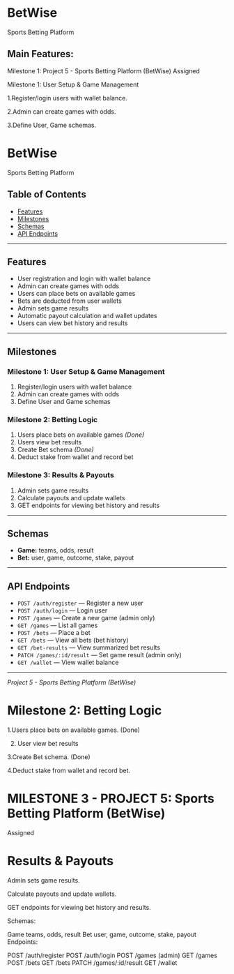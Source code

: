 # BetWise 
Sports Betting Platform

## Main Features:


Milestone 1: Project 5 - Sports Betting Platform (BetWise)
Assigned

Milestone 1: User Setup & Game Management



1.Register/login users with wallet balance.



2.Admin can create games with odds.



3.Define User, Game schemas.
# BetWise
Sports Betting Platform

## Table of Contents
- [Features](#features)
- [Milestones](#milestones)
- [Schemas](#schemas)
- [API Endpoints](#api-endpoints)

---

## Features

- User registration and login with wallet balance
- Admin can create games with odds
- Users can place bets on available games
- Bets are deducted from user wallets
- Admin sets game results
- Automatic payout calculation and wallet updates
- Users can view bet history and results

---

## Milestones

### Milestone 1: User Setup & Game Management
1. Register/login users with wallet balance
2. Admin can create games with odds
3. Define User and Game schemas

### Milestone 2: Betting Logic
1. Users place bets on available games *(Done)*
2. Users view bet results
3. Create Bet schema *(Done)*
4. Deduct stake from wallet and record bet

### Milestone 3: Results & Payouts
1. Admin sets game results
2. Calculate payouts and update wallets
3. GET endpoints for viewing bet history and results

---

## Schemas

- **Game:** teams, odds, result
- **Bet:** user, game, outcome, stake, payout

---

## API Endpoints

- `POST /auth/register` — Register a new user
- `POST /auth/login` — Login user
- `POST /games` — Create a new game (admin only)
- `GET /games` — List all games
- `POST /bets` — Place a bet
- `GET /bets` — View all bets (bet history)
- `GET /bet-results` — View summarized bet results
- `PATCH /games/:id/result` — Set game result (admin only)
- `GET /wallet` — View wallet balance

---

*Project 5 - Sports Betting Platform (BetWise)*

# Milestone 2: Betting Logic





1.Users place bets on available games. (Done)

2. User view bet results



3.Create Bet schema. (Done)



4.Deduct stake from wallet and record bet.


# MILESTONE 3 - PROJECT 5: Sports Betting Platform (BetWise)
Assigned

# Results & Payouts



Admin sets game results. 


Calculate payouts and update wallets.


GET endpoints for viewing bet history and results.






Schemas:


Game teams, odds, result
Bet user, game, outcome, stake, payout
Endpoints:

POST /auth/register
POST /auth/login
POST /games (admin)
GET /games
POST /bets
GET /bets
PATCH /games/:id/result
GET /wallet